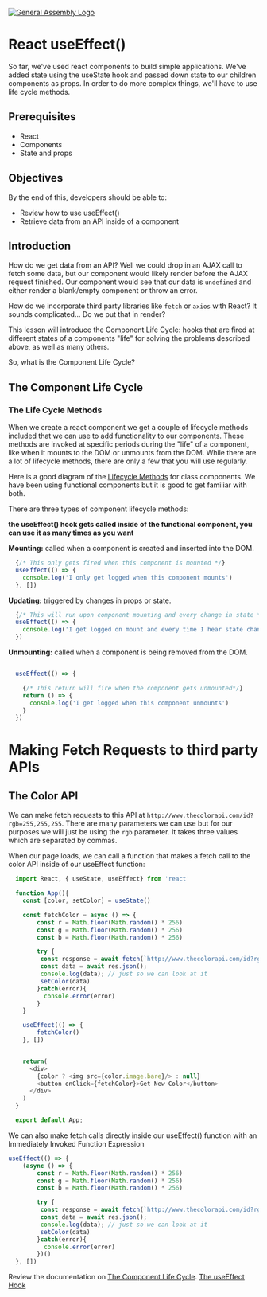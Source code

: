 [![General Assembly Logo](https://camo.githubusercontent.com/1a91b05b8f4d44b5bbfb83abac2b0996d8e26c92/687474703a2f2f692e696d6775722e636f6d2f6b6538555354712e706e67)](https://generalassemb.ly/education/web-development-immersive)

# React useEffect()

So far, we've used react components to build simple applications. We've added state using the useState hook and passed down state to our children components as props. In order to do more complex things, we'll have to use life cycle methods.

## Prerequisites

- React
- Components
- State and props

## Objectives

By the end of this, developers should be able to:

- Review how to use useEffect()
- Retrieve data from an API inside of a component

## Introduction

How do we get data from an API? Well we could drop in an AJAX call to fetch some
data, but our component would likely render before the AJAX request finished.
Our component would see that our data is `undefined` and either render a
blank/empty component or throw an error.

How do we incorporate third party libraries like `fetch` or `axios` with React?
It sounds complicated... Do we put that in render?

This lesson will introduce the Component Life Cycle: hooks that are fired at
different states of a components "life" for solving the problems described
above, as well as many others.

So, what is the Component Life Cycle?




## The Component Life Cycle



### The Life Cycle Methods


When we create a react component we get a couple of lifecycle methods included
that we can use to add functionality to our components. These methods are
invoked at specific periods during the "life" of a component, like when it
mounts to the DOM or unmounts from the DOM. While there are a lot of lifecycle
methods, there are only a few that you will use regularly.

Here is a good diagram of the [Lifecycle Methods](https://projects.wojtekmaj.pl/react-lifecycle-methods-diagram/) for class components.
We have been using functional components but it is good to get familiar with both.

There are three types of component lifecycle methods:

**the useEffect() hook gets called inside of the functional component, you can use it as many times as you want**

**Mounting:** called when a component is created and inserted into the DOM.

```js
  {/* This only gets fired when this component is mounted */}
  useEffect(() => {
    console.log('I only get logged when this component mounts')
  }, [])
```

**Updating:** triggered by changes in props or state.

```js
  {/* This will run upon component mounting and every change in state */}
  useEffect(() => {
    console.log('I get logged on mount and every time I hear state change')
  })
```


**Unmounting:** called when a component is being removed from the DOM.

```js

  useEffect(() => {

    {/* This return will fire when the component gets unmounted*/}
    return () => {
      console.log('I get logged when this component unmounts')
    }
  })
```

# Making Fetch Requests to third party APIs

## The Color API

We can make fetch requests to this API at `http://www.thecolorapi.com/id?rgb=255,255,255`. There are many parameters
we can use but for our purposes we will just be using the `rgb` parameter. It takes three values which are separated by commas.

When our page loads, we can call a function that makes a fetch call to the color API inside of our useEffect function:

```js
  import React, { useState, useEffect} from 'react'

  function App(){
    const [color, setColor] = useState()

    const fetchColor = async () => {
        const r = Math.floor(Math.random() * 256)
        const g = Math.floor(Math.random() * 256)
        const b = Math.floor(Math.random() * 256)

        try {
         const response = await fetch(`http://www.thecolorapi.com/id?rgb=${r},${g},${b}`)
         const data = await res.json();
         console.log(data); // just so we can look at it
         setColor(data)
        }catch(error){
          console.error(error)
        }
    }

    useEffect(() => {
        fetchColor()
    }, [])


    return(
      <div>
        {color ? <img src={color.image.bare}/> : null}
        <button onClick={fetchColor}>Get New Color</button>
      </div>
    )
  }

  export default App;

```

We can also make fetch calls directly inside our useEffect() function with an Immediately Invoked Function Expression

```js
useEffect(() => {
    (async () => {
        const r = Math.floor(Math.random() * 256)
        const g = Math.floor(Math.random() * 256)
        const b = Math.floor(Math.random() * 256)

        try {
         const response = await fetch(`http://www.thecolorapi.com/id?rgb=${r},${g},${b}`)
         const data = await res.json();
         console.log(data); // just so we can look at it
         setColor(data)
        }catch(error){
          console.error(error)
        })()
  }, [])


```



Review the documentation on
[The Component Life Cycle](https://reactjs.org/docs/react-component.html#the-component-lifecycle).
[The useEffect Hook](https://reactjs.org/docs/hooks-effect.html)
